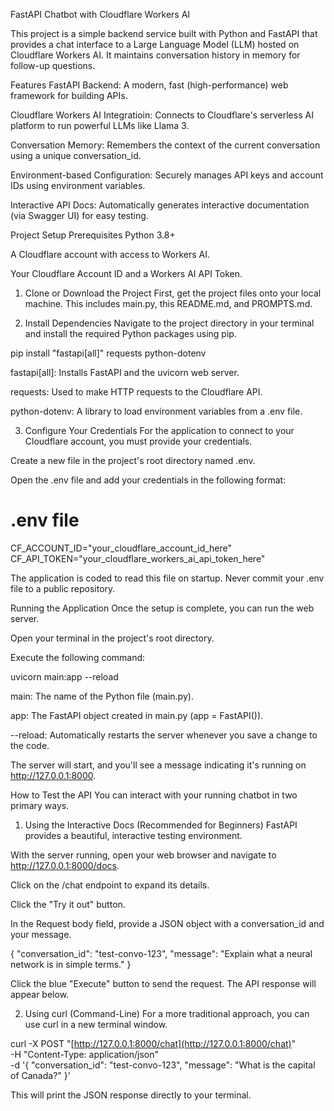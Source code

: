 FastAPI Chatbot with Cloudflare Workers AI

This project is a simple backend service built with Python and FastAPI that provides a chat interface to a Large Language Model (LLM) hosted on Cloudflare Workers AI. It maintains conversation history in memory for follow-up questions.

Features
FastAPI Backend: A modern, fast (high-performance) web framework for building APIs.

Cloudflare Workers AI Integratioin: Connects to Cloudflare's serverless AI platform to run powerful LLMs like Llama 3.

Conversation Memory: Remembers the context of the current conversation using a unique conversation_id.

Environment-based Configuration: Securely manages API keys and account IDs using environment variables.

Interactive API Docs: Automatically generates interactive documentation (via Swagger UI) for easy testing.

Project Setup
Prerequisites
Python 3.8+

A Cloudflare account with access to Workers AI.

Your Cloudflare Account ID and a Workers AI API Token.

1. Clone or Download the Project
First, get the project files onto your local machine. This includes main.py, this README.md, and PROMPTS.md.

2. Install Dependencies
Navigate to the project directory in your terminal and install the required Python packages using pip.

pip install "fastapi[all]" requests python-dotenv

fastapi[all]: Installs FastAPI and the uvicorn web server.

requests: Used to make HTTP requests to the Cloudflare API.

python-dotenv: A library to load environment variables from a .env file.

3. Configure Your Credentials
For the application to connect to your Cloudflare account, you must provide your credentials.

Create a new file in the project's root directory named .env.

Open the .env file and add your credentials in the following format:

# .env file
CF_ACCOUNT_ID="your_cloudflare_account_id_here"
CF_API_TOKEN="your_cloudflare_workers_ai_api_token_here"

The application is coded to read this file on startup. Never commit your .env file to a public repository.

Running the Application
Once the setup is complete, you can run the web server.

Open your terminal in the project's root directory.

Execute the following command:

uvicorn main:app --reload

main: The name of the Python file (main.py).

app: The FastAPI object created in main.py (app = FastAPI()).

--reload: Automatically restarts the server whenever you save a change to the code.

The server will start, and you'll see a message indicating it's running on http://127.0.0.1:8000.

How to Test the API
You can interact with your running chatbot in two primary ways.

1. Using the Interactive Docs (Recommended for Beginners)
FastAPI provides a beautiful, interactive testing environment.

With the server running, open your web browser and navigate to http://127.0.0.1:8000/docs.

Click on the /chat endpoint to expand its details.

Click the "Try it out" button.

In the Request body field, provide a JSON object with a conversation_id and your message.

{
  "conversation_id": "test-convo-123",
  "message": "Explain what a neural network is in simple terms."
}

Click the blue "Execute" button to send the request. The API response will appear below.

2. Using curl (Command-Line)
For a more traditional approach, you can use curl in a new terminal window.

curl -X POST "[http://127.0.0.1:8000/chat](http://127.0.0.1:8000/chat)" \
-H "Content-Type: application/json" \
-d '{
    "conversation_id": "test-convo-123",
    "message": "What is the capital of Canada?"
}'

This will print the JSON response directly to your terminal.